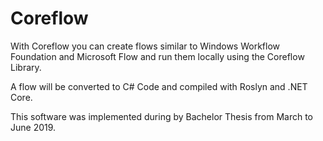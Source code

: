 # Coreflow

With Coreflow you can create flows similar to Windows Workflow Foundation and Microsoft Flow
and run them locally using the Coreflow Library.

A flow will be converted to C# Code and compiled with Roslyn and .NET Core.

This software was implemented during by Bachelor Thesis from March to June 2019.

